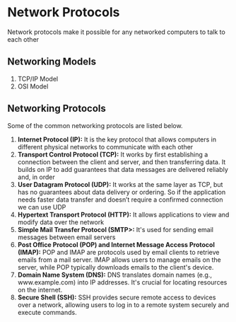 <h1>Network Protocols</h1>
  <p>Network protocols make it possible for any networked computers to talk to each other</p>
  <h2>Networking Models</h2>
    <ol>
      <li>TCP/IP Model</li>
      <li>OSI Model</li>
    </ol>
  <h2>Networking Protocols</h2>
  <p>Some of the common networking protocols are listed below.</p>
    <ol>
      <li><b>Internet Protocol (IP):</b> It is the key protocol that allows computers in different physical networks to communicate with each other</li>
      <li><b>Transport Control Protocol (TCP):</b> It works by first establishing a connection between the client and server, and then transferring data. It builds on IP to add guarantees that data messages are delivered reliably and, in order</li>
      <li><b>User Datagram Protocol (UDP):</b> It works at the same layer as TCP, but has no guarantees about data delivery or ordering. So if the application needs faster data transfer and doesn’t require a confirmed connection we can use UDP</li>
      <li><b>Hypertext Transport Protocol (HTTP):</b> It allows applications to view and modify data over the network </li>
	  <li><b>Simple Mail Transfer Protocol (SMTP>:</b> It's used for sending email messages between email servers</li>
	  <li><b>Post Office Protocol (POP) and Internet Message Access Protocol (IMAP):</b> POP and IMAP are protocols used by email clients to retrieve emails from a mail server. IMAP allows users to manage emails on the server, while POP typically downloads emails to the client's device.</li>
	  <li><b>Domain Name System (DNS):</b> DNS translates domain names (e.g., www.example.com) into IP addresses. It's crucial for locating resources on the internet.</li>
	  <li><b>Secure Shell (SSH):</b> SSH provides secure remote access to devices over a network, allowing users to log in to a remote system securely and execute commands.</li>
    </ol>